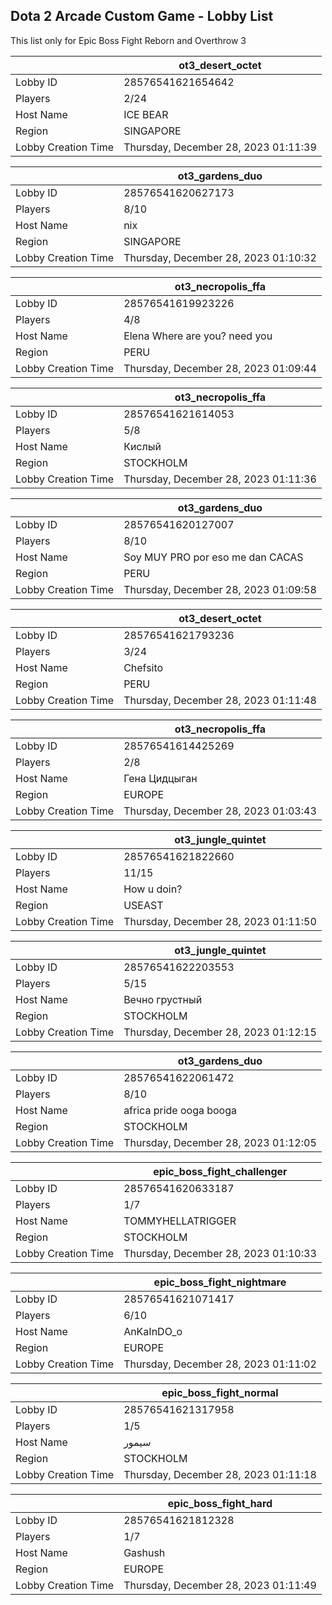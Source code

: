 ## Dota 2 Arcade Custom Game - Lobby List

This list only for Epic Boss Fight Reborn and Overthrow 3

|  | ot3_desert_octet |
| ------ | ------ |
| Lobby ID | 28576541621654642 |
| Players | 2/24 |
| Host Name | ICE BEAR |
| Region | SINGAPORE |
| Lobby Creation Time | Thursday, December 28, 2023 01:11:39 |


|  | ot3_gardens_duo |
| ------ | ------ |
| Lobby ID | 28576541620627173 |
| Players | 8/10 |
| Host Name | nix |
| Region | SINGAPORE |
| Lobby Creation Time | Thursday, December 28, 2023 01:10:32 |


|  | ot3_necropolis_ffa |
| ------ | ------ |
| Lobby ID | 28576541619923226 |
| Players | 4/8 |
| Host Name | Elena Where are you? need you |
| Region | PERU |
| Lobby Creation Time | Thursday, December 28, 2023 01:09:44 |


|  | ot3_necropolis_ffa |
| ------ | ------ |
| Lobby ID | 28576541621614053 |
| Players | 5/8 |
| Host Name | Кислый |
| Region | STOCKHOLM |
| Lobby Creation Time | Thursday, December 28, 2023 01:11:36 |


|  | ot3_gardens_duo |
| ------ | ------ |
| Lobby ID | 28576541620127007 |
| Players | 8/10 |
| Host Name | Soy MUY PRO por eso me dan CACAS |
| Region | PERU |
| Lobby Creation Time | Thursday, December 28, 2023 01:09:58 |


|  | ot3_desert_octet |
| ------ | ------ |
| Lobby ID | 28576541621793236 |
| Players | 3/24 |
| Host Name | Chefsito |
| Region | PERU |
| Lobby Creation Time | Thursday, December 28, 2023 01:11:48 |


|  | ot3_necropolis_ffa |
| ------ | ------ |
| Lobby ID | 28576541614425269 |
| Players | 2/8 |
| Host Name | Гена Цидцыган |
| Region | EUROPE |
| Lobby Creation Time | Thursday, December 28, 2023 01:03:43 |


|  | ot3_jungle_quintet |
| ------ | ------ |
| Lobby ID | 28576541621822660 |
| Players | 11/15 |
| Host Name | How u doin? |
| Region | USEAST |
| Lobby Creation Time | Thursday, December 28, 2023 01:11:50 |


|  | ot3_jungle_quintet |
| ------ | ------ |
| Lobby ID | 28576541622203553 |
| Players | 5/15 |
| Host Name | Вечно грустный |
| Region | STOCKHOLM |
| Lobby Creation Time | Thursday, December 28, 2023 01:12:15 |


|  | ot3_gardens_duo |
| ------ | ------ |
| Lobby ID | 28576541622061472 |
| Players | 8/10 |
| Host Name | africa pride ooga booga |
| Region | STOCKHOLM |
| Lobby Creation Time | Thursday, December 28, 2023 01:12:05 |


|  | epic_boss_fight_challenger |
| ------ | ------ |
| Lobby ID | 28576541620633187 |
| Players | 1/7 |
| Host Name | TOMMYHELLATRIGGER |
| Region | STOCKHOLM |
| Lobby Creation Time | Thursday, December 28, 2023 01:10:33 |


|  | epic_boss_fight_nightmare |
| ------ | ------ |
| Lobby ID | 28576541621071417 |
| Players | 6/10 |
| Host Name | AnKaInDO_o |
| Region | EUROPE |
| Lobby Creation Time | Thursday, December 28, 2023 01:11:02 |


|  | epic_boss_fight_normal |
| ------ | ------ |
| Lobby ID | 28576541621317958 |
| Players | 1/5 |
| Host Name | سيمور |
| Region | STOCKHOLM |
| Lobby Creation Time | Thursday, December 28, 2023 01:11:18 |


|  | epic_boss_fight_hard |
| ------ | ------ |
| Lobby ID | 28576541621812328 |
| Players | 1/7 |
| Host Name | Gashush |
| Region | EUROPE |
| Lobby Creation Time | Thursday, December 28, 2023 01:11:49 |


